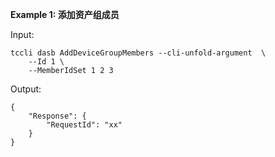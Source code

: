 **Example 1: 添加资产组成员**



Input: 

```
tccli dasb AddDeviceGroupMembers --cli-unfold-argument  \
    --Id 1 \
    --MemberIdSet 1 2 3
```

Output: 
```
{
    "Response": {
        "RequestId": "xx"
    }
}
```

